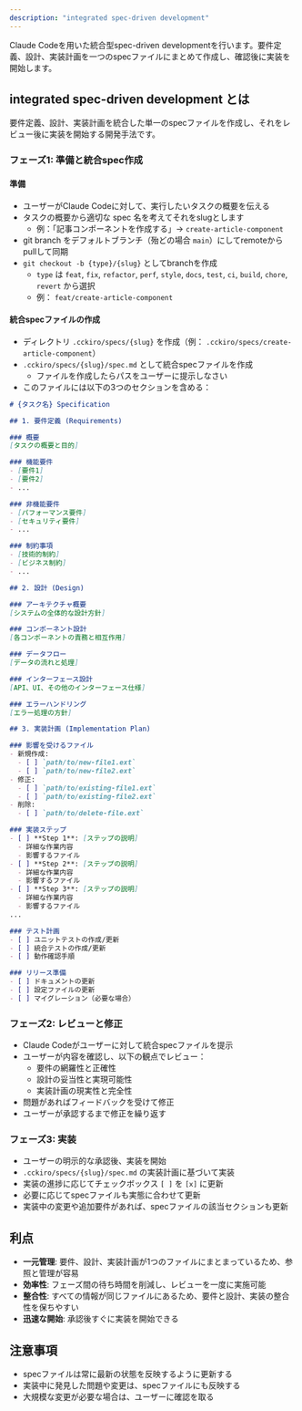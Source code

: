 ```yaml
---
description: "integrated spec-driven development"
---
```


Claude Codeを用いた統合型spec-driven developmentを行います。要件定義、設計、実装計画を一つのspecファイルにまとめて作成し、確認後に実装を開始します。

## integrated spec-driven development とは

要件定義、設計、実装計画を統合した単一のspecファイルを作成し、それをレビュー後に実装を開始する開発手法です。

### フェーズ1: 準備と統合spec作成

#### 準備
- ユーザーがClaude Codeに対して、実行したいタスクの概要を伝える
- タスクの概要から適切な spec 名を考えてそれをslugとします
    - 例：「記事コンポーネントを作成する」→ `create-article-component`
- git branch をデフォルトブランチ（殆どの場合 `main`）にしてremoteからpullして同期
- `git checkout -b {type}/{slug}` としてbranchを作成
  - `type` は `feat`, `fix`, `refactor`, `perf`, `style`, `docs`, `test`, `ci`, `build`, `chore`, `revert` から選択
  - 例： `feat/create-article-component`

#### 統合specファイルの作成
- ディレクトリ `.cckiro/specs/{slug}` を作成（例： `.cckiro/specs/create-article-component`）
- `.cckiro/specs/{slug}/spec.md` として統合specファイルを作成
  - ファイルを作成したらパスをユーザーに提示しなさい
- このファイルには以下の3つのセクションを含める：

```markdown
# {タスク名} Specification

## 1. 要件定義 (Requirements)

### 概要
[タスクの概要と目的]

### 機能要件
- [要件1]
- [要件2]
- ...

### 非機能要件
- [パフォーマンス要件]
- [セキュリティ要件]
- ...

### 制約事項
- [技術的制約]
- [ビジネス制約]
- ...

## 2. 設計 (Design)

### アーキテクチャ概要
[システムの全体的な設計方針]

### コンポーネント設計
[各コンポーネントの責務と相互作用]

### データフロー
[データの流れと処理]

### インターフェース設計
[API、UI、その他のインターフェース仕様]

### エラーハンドリング
[エラー処理の方針]

## 3. 実装計画 (Implementation Plan)

### 影響を受けるファイル
- 新規作成:
  - [ ] `path/to/new-file1.ext`
  - [ ] `path/to/new-file2.ext`
- 修正:
  - [ ] `path/to/existing-file1.ext`
  - [ ] `path/to/existing-file2.ext`
- 削除:
  - [ ] `path/to/delete-file.ext`

### 実装ステップ
- [ ] **Step 1**: [ステップの説明]
  - 詳細な作業内容
  - 影響するファイル
- [ ] **Step 2**: [ステップの説明]
  - 詳細な作業内容
  - 影響するファイル
- [ ] **Step 3**: [ステップの説明]
  - 詳細な作業内容
  - 影響するファイル
...

### テスト計画
- [ ] ユニットテストの作成/更新
- [ ] 統合テストの作成/更新
- [ ] 動作確認手順

### リリース準備
- [ ] ドキュメントの更新
- [ ] 設定ファイルの更新
- [ ] マイグレーション（必要な場合）
```

### フェーズ2: レビューと修正

- Claude Codeがユーザーに対して統合specファイルを提示
- ユーザーが内容を確認し、以下の観点でレビュー：
  - 要件の網羅性と正確性
  - 設計の妥当性と実現可能性
  - 実装計画の現実性と完全性
- 問題があればフィードバックを受けて修正
- ユーザーが承認するまで修正を繰り返す

### フェーズ3: 実装

- ユーザーの明示的な承認後、実装を開始
- `.cckiro/specs/{slug}/spec.md` の実装計画に基づいて実装
- 実装の進捗に応じてチェックボックス `[ ]` を `[x]` に更新
- 必要に応じてspecファイルも実態に合わせて更新
- 実装中の変更や追加要件があれば、specファイルの該当セクションも更新

## 利点

- **一元管理**: 要件、設計、実装計画が1つのファイルにまとまっているため、参照と管理が容易
- **効率性**: フェーズ間の待ち時間を削減し、レビューを一度に実施可能
- **整合性**: すべての情報が同じファイルにあるため、要件と設計、実装の整合性を保ちやすい
- **迅速な開始**: 承認後すぐに実装を開始できる

## 注意事項

- specファイルは常に最新の状態を反映するように更新する
- 実装中に発見した問題や変更は、specファイルにも反映する
- 大規模な変更が必要な場合は、ユーザーに確認を取る